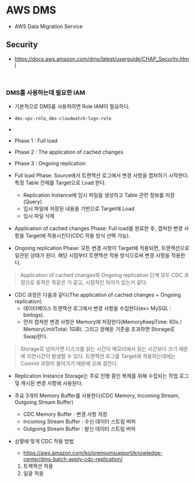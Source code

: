 # AWS DMS
* AWS Data Migration Service


## Security
* https://docs.aws.amazon.com/dms/latest/userguide/CHAP_Security.html
</br>

### DMS를 사용하는데 필요한 IAM
* 기본적으로 DMS를 사용하려면 Role IAM이 필요하다.
* ```dms-vpc-role```, ```dms-cloudwatch-logs-role```
* 




* Phase 1 : Full load
* Phase 2 : The application of cached changes
* Phase 3 : Ongoing replication




* Full load Phase: Source에서 트랜잭션 로그에서 변경 사항을 캡처하기 시작한다. 특정 Table 전체를 Target으로 Load 한다.
    * Replication Instance에 임시 파일을 생성하고 Table 관련 정보를 저장(Query)
    * 임시 파일에 저장된 내용을 기반으로 Target에 Load
    * 임시 파일 삭제
* Application of cached changes Phase: Full load를 완료한 후, 캡쳐한 변경 사항을 Target에 적용시킨다(CDC 적용 방식 선택 가능).
* Ongoing replication Phase: 모든 변경 사항이 Target에 적용되면, 트랜잭션으로 일관된 상태가 된다. 해당 시점부터 트랜잭션 적용 방식으로써 변경 사항을 적용한다.
> Application of cached changes와 Ongoing replication 단계 모두 CDC 과정으로 동작은 똑같은 거 같고, 시점적인 차이가 있는거 같다.

* CDC 과정은 다음과 같다(The application of cached changes + Ongoing replication)
    * 데이터베이스 트랜잭션 로그에서 변경 사항을 수집한다(ex> MySQL : binlogs).
    * 먼저 캡쳐한 변경 사항은 Memory에 저장한다(MemoryKeepTime: 60s / MemoryLimitTotal: 1GiB). 그리고 정해둔 기준을 초과하면 Storage로 Swap한다.

> Storage로 넘어가면 디스크를 읽는 시간이 메모리에서 읽는 시간보다 크기 때문에 지연시간이 발생할 수 있다.
> 트랜잭션 로그를 Target에 적용하는데에는 Commit 과정이 들어가기 때문에 오래 걸린다.


* Replication Instance Storage는 주로 진행 중인 복제를 위해 수집되는 작업 로그 및 캐시된 변경 사항에 사용된다.
* 주요 3개의 Memory Buffer를 사용한다(CDC Memory, Incoming Stream, Outgoing Stream Buffer)
    * CDC Memory Buffer : 변경 사항 저장
    * Incoming Stream Buffer : 수신 데이터 스트림 버퍼
    * Outgoing Stream Buffer : 발신 데이터 스트림 버퍼

* 상황에 맞게 CDC 적용 방법
    * https://aws.amazon.com/ko/premiumsupport/knowledge-center/dms-batch-apply-cdc-replication/
    1) 트랙잭션 적용
    2) 일괄 적용